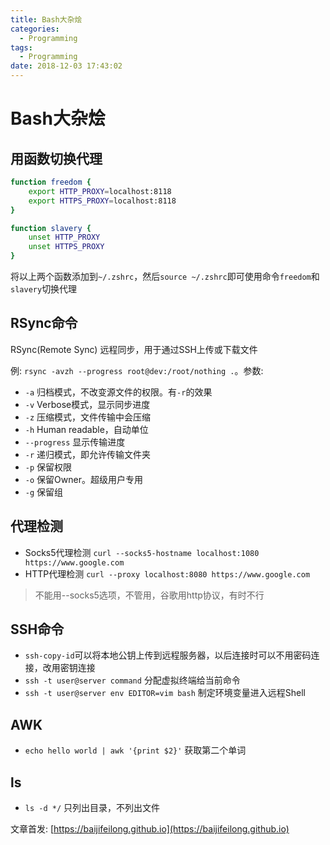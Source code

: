 ```yaml
---
title: Bash大杂烩
categories:
  - Programming
tags:
  - Programming
date: 2018-12-03 17:43:02
---
```


# Bash大杂烩

## 用函数切换代理

```bash
function freedom {
    export HTTP_PROXY=localhost:8118
    export HTTPS_PROXY=localhost:8118
}

function slavery {
    unset HTTP_PROXY
    unset HTTPS_PROXY
}
```

将以上两个函数添加到`~/.zshrc`，然后`source ~/.zshrc`即可使用命令`freedom`和`slavery`切换代理

<!--more-->

## RSync命令

RSync(Remote Sync) 远程同步，用于通过SSH上传或下载文件

例: `rsync -avzh --progress root@dev:/root/nothing .`。参数:

- `-a` 归档模式，不改变源文件的权限。有`-r`的效果
- `-v` Verbose模式，显示同步进度
- `-z` 压缩模式，文件传输中会压缩
- `-h` Human readable，自动单位
- `--progress` 显示传输进度
- `-r` 递归模式，即允许传输文件夹
- `-p` 保留权限
- `-o` 保留Owner。超级用户专用
- `-g` 保留组

## 代理检测

- Socks5代理检测 `curl --socks5-hostname localhost:1080 https://www.google.com`
- HTTP代理检测 `curl --proxy localhost:8080 https://www.google.com`

> 不能用--socks5选项，不管用，谷歌用http协议，有时不行

## SSH命令

- `ssh-copy-id`可以将本地公钥上传到远程服务器，以后连接时可以不用密码连接，改用密钥连接
- `ssh -t user@server command` 分配虚拟终端给当前命令
- `ssh -t user@server env EDITOR=vim bash` 制定环境变量进入远程Shell

## AWK

- `echo hello world | awk '{print $2}'` 获取第二个单词

## ls

- `ls -d */` 只列出目录，不列出文件



文章首发: [https://baijifeilong.github.io](https://baijifeilong.github.io)
